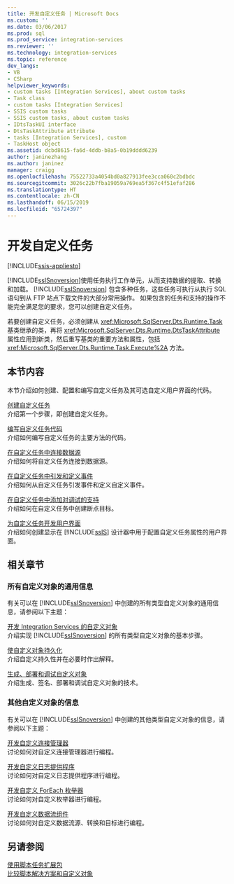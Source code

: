 ```yaml
---
title: 开发自定义任务 | Microsoft Docs
ms.custom: ''
ms.date: 03/06/2017
ms.prod: sql
ms.prod_service: integration-services
ms.reviewer: ''
ms.technology: integration-services
ms.topic: reference
dev_langs:
- VB
- CSharp
helpviewer_keywords:
- custom tasks [Integration Services], about custom tasks
- Task class
- custom tasks [Integration Services]
- SSIS custom tasks
- SSIS custom tasks, about custom tasks
- IDtsTaskUI interface
- DtsTaskAttribute attribute
- tasks [Integration Services], custom
- TaskHost object
ms.assetid: dcbd8615-fa6d-4ddb-b8a5-0b19dddd6239
author: janinezhang
ms.author: janinez
manager: craigg
ms.openlocfilehash: 75522733a4054bd0a827913fee3cca060c2bdbdc
ms.sourcegitcommit: 3026c22b7fba19059a769ea5f367c4f51efaf286
ms.translationtype: HT
ms.contentlocale: zh-CN
ms.lasthandoff: 06/15/2019
ms.locfileid: "65724397"
---
```

# <a name="developing-a-custom-task"></a>开发自定义任务

[!INCLUDE[ssis-appliesto](../../../includes/ssis-appliesto-ssvrpluslinux-asdb-asdw-xxx.md)]


  [!INCLUDE[ssISnoversion](../../../includes/ssisnoversion-md.md)]使用任务执行工作单元，从而支持数据的提取、转换和加载。 [!INCLUDE[ssISnoversion](../../../includes/ssisnoversion-md.md)] 包含多种任务，这些任务可执行从执行 SQL 语句到从 FTP 站点下载文件的大部分常用操作。 如果包含的任务和支持的操作不能完全满足您的要求，您可以创建自定义任务。  
  
 若要创建自定义任务，必须创建从 <xref:Microsoft.SqlServer.Dts.Runtime.Task> 基类继承的类，再将 <xref:Microsoft.SqlServer.Dts.Runtime.DtsTaskAttribute> 属性应用到新类，然后重写基类的重要方法和属性，包括 <xref:Microsoft.SqlServer.Dts.Runtime.Task.Execute%2A> 方法。  
  
## <a name="in-this-section"></a>本节内容  
 本节介绍如何创建、配置和编写自定义任务及其可选自定义用户界面的代码。  
  
 [创建自定义任务](../../../integration-services/extending-packages-custom-objects/task/creating-a-custom-task.md)  
 介绍第一个步骤，即创建自定义任务。  
  
 [编写自定义任务代码](../../../integration-services/extending-packages-custom-objects/task/coding-a-custom-task.md)  
 介绍如何编写自定义任务的主要方法的代码。  
  
 [在自定义任务中连接数据源](../../../integration-services/extending-packages-custom-objects/task/connecting-to-data-sources-in-a-custom-task.md)  
 介绍如何将自定义任务连接到数据源。  
  
 [在自定义任务中引发和定义事件](../../../integration-services/extending-packages-custom-objects/task/raising-and-defining-events-in-a-custom-task.md)  
 介绍如何从自定义任务引发事件和定义自定义事件。  
  
 [在自定义任务中添加对调试的支持](../../../integration-services/extending-packages-custom-objects/task/adding-support-for-debugging-in-a-custom-task.md)  
 介绍如何在自定义任务中创建断点目标。  
  
 [为自定义任务开发用户界面](../../../integration-services/extending-packages-custom-objects/task/developing-a-user-interface-for-a-custom-task.md)  
 介绍如何创建显示在 [!INCLUDE[ssIS](../../../includes/ssis-md.md)] 设计器中用于配置自定义任务属性的用户界面。  
  
## <a name="related-sections"></a>相关章节  
  
### <a name="information-common-to-all-custom-objects"></a>所有自定义对象的通用信息  
 有关可以在 [!INCLUDE[ssISnoversion](../../../includes/ssisnoversion-md.md)] 中创建的所有类型自定义对象的通用信息，请参阅以下主题：  
  
 [开发 Integration Services 的自定义对象](../../../integration-services/extending-packages-custom-objects/developing-custom-objects-for-integration-services.md)  
 介绍实现 [!INCLUDE[ssISnoversion](../../../includes/ssisnoversion-md.md)] 的所有类型自定义对象的基本步骤。  
  
 [使自定义对象持久化](../../../integration-services/extending-packages-custom-objects/persisting-custom-objects.md)  
 介绍自定义持久性并在必要时作出解释。  
  
 [生成、部署和调试自定义对象](../../../integration-services/extending-packages-custom-objects/building-deploying-and-debugging-custom-objects.md)  
 介绍生成、签名、部署和调试自定义对象的技术。  
  
### <a name="information-about-other-custom-objects"></a>其他自定义对象的信息  
 有关可以在 [!INCLUDE[ssISnoversion](../../../includes/ssisnoversion-md.md)] 中创建的其他类型自定义对象的信息，请参阅以下主题：  
  
 [开发自定义连接管理器](../../../integration-services/extending-packages-custom-objects/connection-manager/developing-a-custom-connection-manager.md)  
 讨论如何对自定义连接管理器进行编程。  
  
 [开发自定义日志提供程序](../../../integration-services/extending-packages-custom-objects/log-provider/developing-a-custom-log-provider.md)  
 讨论如何对自定义日志提供程序进行编程。  
  
 [开发自定义 ForEach 枚举器](../../../integration-services/extending-packages-custom-objects/foreach-enumerator/developing-a-custom-foreach-enumerator.md)  
 讨论如何对自定义枚举器进行编程。  
  
 [开发自定义数据流组件](../../../integration-services/extending-packages-custom-objects/data-flow/developing-a-custom-data-flow-component.md)  
 讨论如何对自定义数据流源、转换和目标进行编程。  
  
## <a name="see-also"></a>另请参阅  
 [使用脚本任务扩展包](../../../integration-services/extending-packages-scripting/task/extending-the-package-with-the-script-task.md)   
 [比较脚本解决方案和自定义对象](../../../integration-services/extending-packages-scripting/comparing-scripting-solutions-and-custom-objects.md)  
  
  
